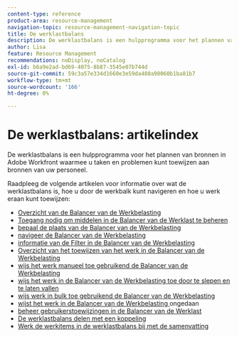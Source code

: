 ```yaml
---
content-type: reference
product-area: resource-management
navigation-topic: resource-management-navigation-topic
title: De werklastbalans
description: De werklastbalans is een hulpprogramma voor het plannen van bronnen in Adobe Workfront waarmee u taken en problemen kunt toewijzen aan bronnen van uw personeel.
author: Lisa
feature: Resource Management
recommendations: noDisplay, noCatalog
exl-id: b6a9e2ad-bd69-4075-8b87-3545e07b744d
source-git-commit: 59c3a57e334d1660e3e59da480a90060b1ba81b7
workflow-type: tm+mt
source-wordcount: '166'
ht-degree: 0%

---
```


# De werklastbalans: artikelindex

<!--Audited: 12/2023-->

De werklastbalans is een hulpprogramma voor het plannen van bronnen in Adobe Workfront waarmee u taken en problemen kunt toewijzen aan bronnen van uw personeel.

Raadpleeg de volgende artikelen voor informatie over wat de werklastbalans is, hoe u door de werkbalk kunt navigeren en hoe u werk eraan kunt toewijzen:

* [ Overzicht van de Balancer van de Werkbelasting ](../../resource-mgmt/workload-balancer/overview-workload-balancer.md)
* [ Toegang nodig om middelen in de Balancer van de Werklast te beheren ](../../resource-mgmt/workload-balancer/access-needed-manage-resources-balancer.md)
* [ bepaal de plaats van de Balancer van de Werkbelasting ](../../resource-mgmt/workload-balancer/locate-workload-balancer.md)
* [ navigeer de Balancer van de Werkbelasting ](../../resource-mgmt/workload-balancer/navigate-the-workload-balancer.md)
* [ informatie van de Filter in de Balancer van de Werkbelasting ](../../resource-mgmt/workload-balancer/filter-information-workload-balancer.md)
* [ Overzicht van het toewijzen van het werk in de Balancer van de Werkbelasting ](../../resource-mgmt/workload-balancer/assign-work-in-workload-balancer.md)
* [ wijs het werk manueel toe gebruikend de Balancer van de Werkbelasting ](../../resource-mgmt/workload-balancer/assign-work-in-workload-balancer-manually.md)
* [ wijs het werk in de Balancer van de Werkbelasting toe door te slepen en te laten vallen ](../../resource-mgmt/workload-balancer/assign-work-in-workload-balancer-by-drag-and-drop.md)
* [ wijs werk in bulk toe gebruikend de Balancer van de Werkbelasting ](../../resource-mgmt/workload-balancer/assign-work-in-workload-balancer-in-bulk.md)
* [ wijst het werk in de Balancer van de Werkbelasting ](../../resource-mgmt/workload-balancer/unassign-work-in-workload-balancer.md) ongedaan
* [ beheer gebruikerstoewijzingen in de Balancer van de Werklast ](../../resource-mgmt/workload-balancer/manage-user-allocations-workload-balancer.md)
* [De werklastbalans delen met een koppeling](../../resource-mgmt/workload-balancer/share-link-for-workload-balancer.md)
* [Werk de werkitems in de werklastbalans bij met de samenvatting](../../resource-mgmt/workload-balancer/update-items-in-summary-panel-in-workload-balancer.md)
